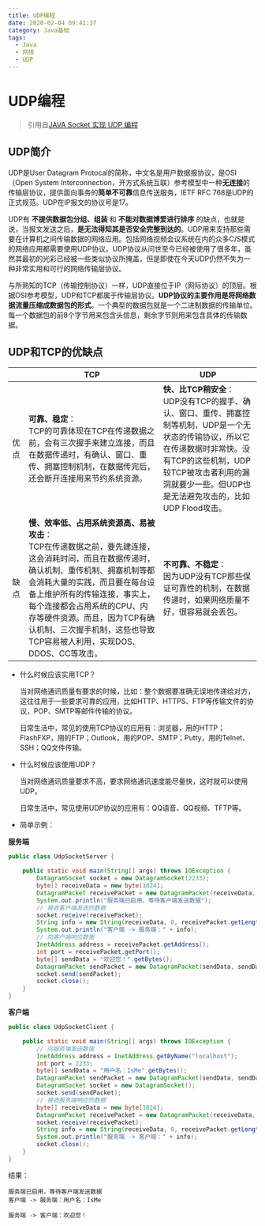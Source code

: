 ```yaml
---
title: UDP编程
date: 2020-02-04 09:41:37
category: Java基础
tags: 
  - Java
  - 网络
  - UDP
---
```


# UDP编程

> 引用自[JAVA Socket 实现 UDP 编程](https://blog.csdn.net/qq_23473123/article/details/51464272)

## UDP简介

UDP是User Datagram Protocal的简称，中文名是用户数据报协议，是OSI（Open System Interconnection，开方式系统互联）参考模型中一种**无连接**的传输层协议，提供面向事务的**简单不可靠**信息传送服务，IETF RFC 768是UDP的正式规范。UDP在IP报文的协议号是17。

UDP有 **不提供数据包分组、组装** 和 **不能对数据博爱进行排序** 的缺点，也就是说，当报文发送之后，**是无法得知其是否安全完整到达的**。UDP用来支持那些需要在计算机之间传输数据的网络应用。包括网络视频会议系统在内的众多C/S模式的网络应用都需要使用UDP协议。UDP协议从问世至今已经被使用了很多年，虽然其最初的光彩已经被一些类似协议所掩盖，但是即使在今天UDP仍然不失为一种非常实用和可行的网络传输层协议。

与所熟知的TCP（传输控制协议）一样，UDP直接位于IP（网际协议）的顶层。根据OSI参考模型，UDP和TCP都属于传输层协议。**UDP协议的主要作用是将网络数据流量压缩成数据包的形式**。一个典型的数据包就是一个二进制数据的传输单位。每一个数据包的前8个字节用来包含头信息，剩余字节则用来包含具体的传输数据。

## UDP和TCP的优缺点

||TCP|UDP|
|---|---|---|
|优点|**可靠、稳定**：<br>TCP的可靠体现在TCP在传递数据之前，会有三次握手来建立连接，而且在数据传递时，有确认、窗口、重传、拥塞控制机制，在数据传完后，还会断开连接用来节约系统资源。|**快、比TCP稍安全**：<br>UDP没有TCP的握手、确认、窗口、重传、拥塞控制等机制，UDP是一个无状态的传输协议，所以它在传递数据时非常快。没有TCP的这些机制，UDP较TCP被攻击者利用的漏洞就要少一些。但UDP也是无法避免攻击的，比如UDP Flood攻击。|
|缺点|**慢、效率低、占用系统资源高、易被攻击**：<br>TCP在传递数据之前，要先建连接，这会消耗时间，而且在数据传递时，确认机制、重传机制、拥塞机制等都会消耗大量的实践，而且要在每台设备上维护所有的传输连接，事实上，每个连接都会占用系统的CPU、内存等硬件资源。而且，因为TCP有确认机制、三次握手机制，这些也导致TCP容易被人利用，实现DOS、DDOS、CC等攻击。|**不可靠、不稳定**：<br>因为UDP没有TCP那些保证可靠性的机制，在数据传递时，如果网络质量不好，很容易就会丢包。|

- 什么时候应该实用TCP？

    当对网络通讯质量有要求的时候，比如：整个数据要准确无误地传递给对方，这往往用于一些要求可靠的应用，比如HTTP、HTTPS、FTP等传输文件的协议，POP、SMTP等邮件传输的协议。

    日常生活中，常见的使用TCP协议的应用有：浏览器，用的HTTP；FlashFXP，用的FTP；Outlook，用的POP、SMTP；Putty，用的Telnet、SSH；QQ文件传输。

- 什么时候应该使用UDP？

    当对网络通讯质量要求不高，要求网络通讯速度能尽量快，这时就可以使用UDP。

    日常生活中，常见使用UDP协议的应用有：QQ语音、QQ视频、TFTP等。

- 简单示例：

**服务端**

```Java
public class UdpSocketServer {

    public static void main(String[] args) throws IOException {
        DatagramSocket socket = new DatagramSocket(2233);
        byte[] receiveData = new byte[1024];
        DatagramPacket receivePacket = new DatagramPacket(receiveData, receiveData.length);
        System.out.println("服务端已启用，等待客户端发送数据");
        // 接收客户端发送的数据
        socket.receive(receivePacket);
        String info = new String(receiveData, 0, receivePacket.getLength());
        System.out.println("客户端 -> 服务端：" + info);
        // 向客户端响应数据
        InetAddress address = receivePacket.getAddress();
        int port = receivePacket.getPort();
        byte[] sendData = "欢迎您！".getBytes();
        DatagramPacket sendPacket = new DatagramPacket(sendData, sendData.length, address, port);
        socket.send(sendPacket);
        socket.close();
    }
}
```

**客户端**

```Java
public class UdpSocketClient {

    public static void main(String[] args) throws IOException {
        // 向服务端发送数据
        InetAddress address = InetAddress.getByName("localhost");
        int port = 2233;
        byte[] sendData = "用户名：IsMe".getBytes();
        DatagramPacket sendPacket = new DatagramPacket(sendData, sendData.length, address, port);
        DatagramSocket socket = new DatagramSocket();
        socket.send(sendPacket);
        // 接收服务端响应的数据
        byte[] receiveData = new byte[1024];
        DatagramPacket receivePacket = new DatagramPacket(receiveData, receiveData.length);
        socket.receive(receivePacket);
        String info = new String(receiveData, 0, receivePacket.getLength());
        System.out.println("服务端 -> 客户端：" + info);
        socket.close();
    }
}
```

结果：

```
服务端已启用，等待客户端发送数据
客户端 -> 服务端：用户名：IsMe
```

```
服务端 -> 客户端：欢迎您！
```
